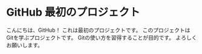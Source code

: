 # GitHub 最初のプロジェクト

こんにちは、GitHub！
これは最初のプロジェクトです。
このプロジェクトはGitを学ぶプロジェクトです。
Gitの使い方を習得することが目的です。
よろしくお願いします。
